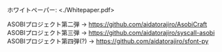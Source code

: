 ホワイトペーパー: <./Whitepaper.pdf>

ASOBIプロジェクト第二弾 -> <https://github.com/aidatorajiro/AsobiCraft>
ASOBIプロジェクト第三弾 -> <https://github.com/aidatorajiro/syscall-asobi>
ASOBIプロジェクト第四弾(?) -> <https://github.com/aidatorajiro/sfont-py>
